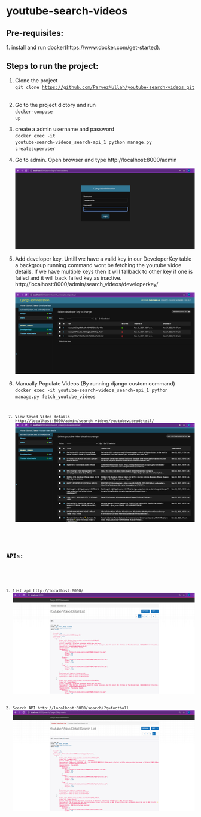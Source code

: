 # youtube-search-videos
<h2>Pre-requisites:</h2>
1. install and run docker(https://www.docker.com/get-started).


<h2>Steps to run the project:</h2>

1. Clone the project  </br>
    <code>git clone https://github.com/ParvezMullah/youtube-search-videos.git </code>  </br>

2. Go to the project dictory and run  </br>
     <code>docker-compose up</code>  

3. create a admin username and password  </br>
    <code>docker exec -it youtube-search-videos_search-api_1 python manage.py createsuperuser</code> </br>

4. Go to admin. Open browser and type
    http://localhost:8000/admin
      
    ![Alt text](https://github.com/ParvezMullah/youtube-search-videos/blob/master/screenshots/admin%20login.png?raw=true "Admin Login")

5. Add developer key. Untill we have a valid key in our DeveloperKey table a backgroup running command wont be fetching the youtube vidoe details. If we have multiple keys then it will fallback to other key if one is failed and it will back failed key as inactive. 
    http://localhost:8000/admin/search_videos/developerkey/ 

    ![Alt text](https://github.com/ParvezMullah/youtube-search-videos/blob/master/screenshots/developer%20keys.png?raw=true "Add Developer Key")

6. Manually Populate Videos (By running django custom command)  </br>
    <code>docker exec -it youtube-search-videos_search-api_1 python manage.py fetch_youtube_videos<code> 
8. View Saved Video details
    http://localhost:8000/admin/search_videos/youtubevideodetail/ 
    ![Alt text](https://github.com/ParvezMullah/youtube-search-videos/blob/master/screenshots/video%20list.png?raw=true "Add Developer Key")
    
    
<h2>APIs:</h2>

1. list api
    http://localhost:8000/ 
    ![Alt text](https://github.com/ParvezMullah/youtube-search-videos/blob/master/screenshots/paginated%20video%20list.png?raw=true "List API")
    
2. Search API 
    http://localhost:8000/search/?q=football
    ![Alt text](https://github.com/ParvezMullah/youtube-search-videos/blob/master/screenshots/paginated%20video%20search.png?raw=true "Search API")
